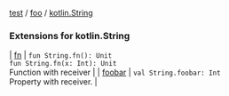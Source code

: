 [test](../../index.md) / [foo](../index.md) / [kotlin.String](./index.md)

### Extensions for kotlin.String

| [fn](fn.md) | `fun String.fn(): Unit`<br>`fun String.fn(x: Int): Unit`<br>Function with receiver |
| [foobar](foobar.md) | `val String.foobar: Int`<br>Property with receiver. |

